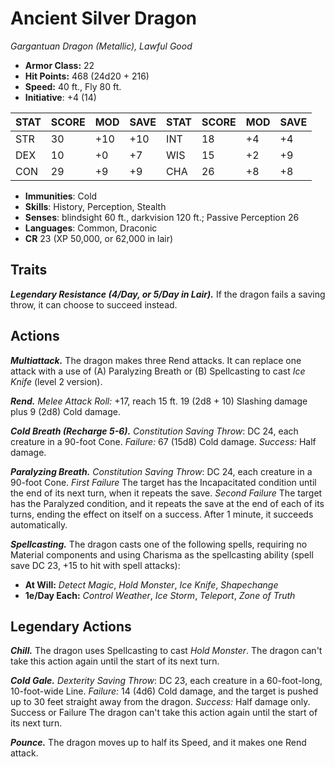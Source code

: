 # Ancient Silver Dragon

*Gargantuan Dragon (Metallic), Lawful Good*

- **Armor Class:** 22
- **Hit Points:** 468 (24d20 + 216)
- **Speed:** 40 ft., Fly 80 ft.
- **Initiative**: +4 (14)

|STAT|SCORE|MOD|SAVE|STAT|SCORE|MOD|SAVE|
| --- | --- | --- | ---- |---| --- | --- | ---- |
| STR | 30 | +10 | +10 | INT | 18 | +4 | +4 |
| DEX | 10 | +0 | +7 | WIS | 15 | +2 | +9 |
| CON | 29 | +9 | +9 | CHA | 26 | +8 | +8 |

- **Immunities**: Cold
- **Skills**: History, Perception, Stealth
- **Senses**: blindsight 60 ft., darkvision 120 ft.; Passive Perception 26
- **Languages**: Common, Draconic
- **CR** 23 (XP 50,000, or 62,000 in lair)

## Traits

***Legendary Resistance (4/Day, or 5/Day in Lair).*** If the dragon fails a saving throw, it can choose to succeed instead.


## Actions

***Multiattack.*** The dragon makes three Rend attacks. It can replace one attack with a use of (A) Paralyzing Breath or (B) Spellcasting to cast *Ice Knife* (level 2 version).

***Rend.*** *Melee Attack Roll:* +17, reach 15 ft. 19 (2d8 + 10) Slashing damage plus 9 (2d8) Cold damage.

***Cold Breath (Recharge 5-6).*** *Constitution Saving Throw*: DC 24, each creature in a 90-foot Cone. *Failure:*  67 (15d8) Cold damage. *Success:*  Half damage.

***Paralyzing Breath.*** *Constitution Saving Throw*: DC 24, each creature in a 90-foot Cone. *First Failure* The target has the Incapacitated condition until the end of its next turn, when it repeats the save. *Second Failure* The target has the Paralyzed condition, and it repeats the save at the end of each of its turns, ending the effect on itself on a success. After 1 minute, it succeeds automatically.

***Spellcasting.*** The dragon casts one of the following spells, requiring no Material components and using Charisma as the spellcasting ability (spell save DC 23, +15 to hit with spell attacks):

- **At Will:** *Detect Magic*, *Hold Monster*, *Ice Knife*, *Shapechange*
- **1e/Day Each:** *Control Weather*, *Ice Storm*, *Teleport*, *Zone of Truth*

## Legendary Actions

***Chill.*** The dragon uses Spellcasting to cast *Hold Monster*. The dragon can't take this action again until the start of its next turn.

***Cold Gale.*** *Dexterity Saving Throw*: DC 23, each creature in a 60-foot-long, 10-foot-wide Line. *Failure:*  14 (4d6) Cold damage, and the target is pushed up to 30 feet straight away from the dragon. *Success:*  Half damage only. Success or Failure The dragon can't take this action again until the start of its next turn.

***Pounce.*** The dragon moves up to half its Speed, and it makes one Rend attack.

